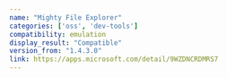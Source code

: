 ```yaml
---
name: "Mighty File Explorer"
categories: ['oss', 'dev-tools']
compatibility: emulation
display_result: "Compatible"
version_from: "1.4.3.0"
link: https://apps.microsoft.com/detail/9WZDNCRDMRS7
---
```

